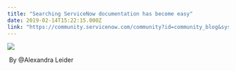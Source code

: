 ```yaml
---
title: "Searching ServiceNow documentation has become easy"
date: 2019-02-14T15:22:15.000Z
link: "https://community.servicenow.com/community?id=community_blog&sys_id=da2c5cfedb6763444abd5583ca961999"
---
```

<p><img style="max-width: 100%; max-height: 480px;" src="8b5b5c7adb6763444abd5583ca961914.iix" /></p>
<p> By &#64;Alexandra Leider</p>
<p> </p>
